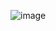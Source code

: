 ![image](https://github.com/asthanas/javascript-Zero-To-Hero/assets/17286638/95620ca7-2b8b-4259-b726-e6e3bf8f24f4)
